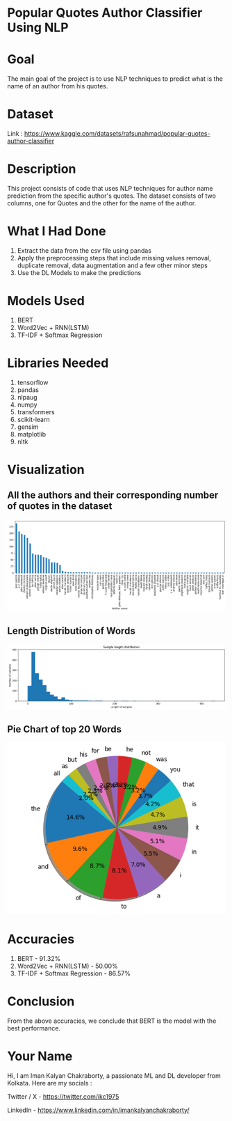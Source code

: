 # Popular Quotes Author Classifier Using NLP

# Goal

The main goal of the project is to use NLP techniques to predict what is the name of an author from his quotes.

# Dataset

Link : https://www.kaggle.com/datasets/rafsunahmad/popular-quotes-author-classifier

# Description

This project consists of code that uses NLP techniques for author name prediction from the specific author's quotes. The dataset consists of two columns, one for Quotes and the other for the name of the author.

# What I Had Done

1. Extract the data from the csv file using pandas
2. Apply the preprocessing steps that include missing values removal, duplicate removal, data augmentation and a few other minor steps
3. Use the DL Models to make the predictions

# Models Used

1. BERT
2. Word2Vec + RNN(LSTM)
3. TF-IDF + Softmax Regression

# Libraries Needed

1. tensorflow
2. pandas
3. nlpaug
4. numpy
5. transformers
6. scikit-learn
7. gensim
8. matplotlib
9. nltk

# Visualization

## All the authors and their corresponding number of quotes in the dataset

![Image](../Images/EDA.png)

## Length Distribution of Words

![Image](../Images/Sample_Distrib.png)

## Pie Chart of top 20 Words

![Image](../Images/Pie.png)

# Accuracies

1. BERT - 91.32%
2. Word2Vec + RNN(LSTM) - 50.00%
3. TF-IDF + Softmax Regression - 86.57%

# Conclusion

From the above accuracies, we conclude that BERT is the model with the best performance.

# Your Name

Hi, I am Iman Kalyan Chakraborty, a passionate ML and DL developer from Kolkata. Here are my socials :

Twitter / X - https://twitter.com/ikc1975

LinkedIn - https://www.linkedin.com/in/imankalyanchakraborty/
